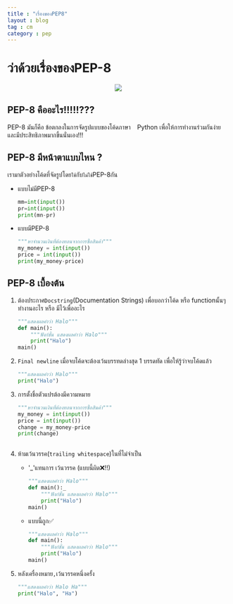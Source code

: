 ```yaml
---
title : "เรื่องของPEP8"
layout : blog
tag : cm
category : pep
---
```

# ว่าด้วยเรื่องของPEP-8
<center><img src="https://camo.githubusercontent.com/26043b6db7e2aee509448570c835702e9cd39397b53b18ac86b2b11090d08c26/68747470733a2f2f63646e2e737667706f726e2e636f6d2f6c6f676f732f707974686f6e2e737667" /></center>


## PEP-8 คืออะไร!!!!!???
PEP-8 มันก็คือ ข้อตกลงในการจัดรูปแบบของโค้ดภาษา<img height="15px" src="https://camo.githubusercontent.com/26043b6db7e2aee509448570c835702e9cd39397b53b18ac86b2b11090d08c26/68747470733a2f2f63646e2e737667706f726e2e636f6d2f6c6f676f732f707974686f6e2e737667" />Python เพื่อให้การทำงานร่วมกันง่ายและมีประสิทธิภาพมากขึ้นนั่นเอง!!!

## PEP-8 มีหน้าตาแบบไหน ?
เรามาตัวอย่างโค้ดที่จัดรูปโดย`ใช้`กับ`ไม่ใช้`PEP-8กัน
+ แบบไม่มีPEP-8
   ```py
  mm=int(input())
  pr=int(input())
  print(mn-pr)
  ```
+ แบบมีPEP-8
  ```py
  """หาจำนวนเงินที่ต้องทอนจากการซื้อสินค้า"""
  my_money = int(input())
  price = int(input())
  print(my_money-price)
  
  ```

## PEP-8 เบื้องต้น
1. ต้องประกาศ`Docstring`(Documentation Strings) เพื่อบอกว่าโค้ด หรือ functionนั้นๆทำงานอะไร หรือ มีไว้เพื่ออะไร
   ```py
   """แสดงผลคำว่า Halo"""
   def main():
       """ฟังก์ชั่น แสดงผลคำว่า Halo"""
       print("Halo")
   main()

   ```
   
2. `Final newline` เมื่อจบโค้ดจะต้องเว้นบรรทดล่างสุด 1 บรรดทัด เพื่อให้รู้ว่าจบโค้ดแล้ว
   ```py
   """แสดงผลคำว่า Halo"""
   print("Halo")

   ```
   
3. การตั้งชื่อตัวแปรต้องมีความหมาย
   ```py
   """หาจำนวนเงินที่ต้องทอนจากการซื้อสินค้า"""
   my_money = int(input())
   price = int(input())
   change = my_money-price 
   print(change)
  
   ```
  
4. ห้ามเว้นวรรค(`trailing whitespace`)ในที่ไม่จำเป็น
   + '_'แทนการ เว้นวรรค (แบบนี้ผิด❌!!)
      ```py
      """แสดงผลคำว่า Halo"""
      def main():_
          """ฟังก์ชั่น แสดงผลคำว่า Halo"""
          print("Halo")
      main()

      ```
      
   + แบบนี้ถูก✅
      ```py
      """แสดงผลคำว่า Halo"""
      def main():
          """ฟังก์ชั่น แสดงผลคำว่า Halo"""
          print("Halo")
      main()

      ```
      
5. หลังเครื่องหมาย`,`เว้นวรรคหนึ่งครั้ง
   ```py
   """แสดงผลคำว่า Halo Ha"""
   print("Halo", "Ha")

   ```

   

